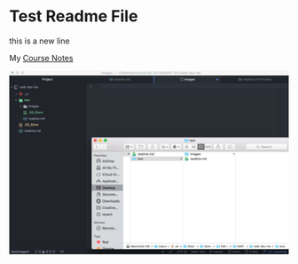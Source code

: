 # Test Readme File

this is a new line

My [Course Notes](./notes.txt)

![Image of my Atom editor](./images/ScreenShot.png)
